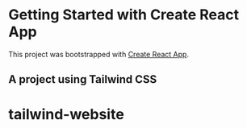 # Getting Started with Create React App

This project was bootstrapped with [Create React App](https://github.com/facebook/create-react-app).

## A project using Tailwind CSS


# tailwind-website
